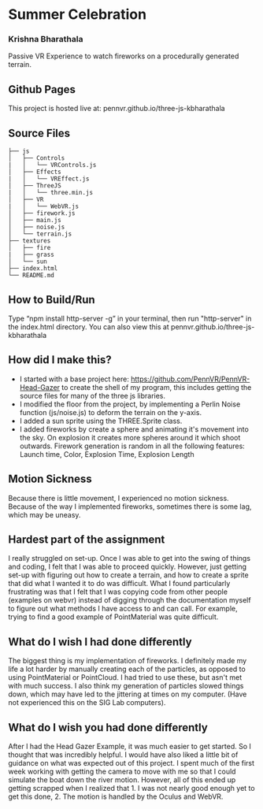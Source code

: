 # Summer Celebration
### Krishna Bharathala

Passive VR Experience to watch fireworks on a procedurally generated terrain.

## Github Pages
This project is hosted live at: pennvr.github.io/three-js-kbharathala

## Source Files

```
├── js
│   ├── Controls
|   │   └── VRControls.js
│   ├── Effects
|   │   └── VREffect.js
│   ├── ThreeJS
|   │   └── three.min.js
│   ├── VR
|   │   └── WebVR.js
│   ├── firework.js
│   ├── main.js
│   ├── noise.js
│   └── terrain.js
├── textures
│   ├── fire
|   ├── grass
│   └── sun
├── index.html
└── README.md
```

## How to Build/Run
Type “npm install http-server -g” in your terminal, then run "http-server" in the index.html directory.
You can also view this at pennvr.github.io/three-js-kbharathala

## How did I make this?

* I started with a base project here: https://github.com/PennVR/PennVR-Head-Gazer to create the shell of my program, this includes getting the source files for many of the three js libraries.
* I modified the floor from the project, by implementing a Perlin Noise function (js/noise.js) to deform the terrain on the y-axis. 
* I added a sun sprite using the THREE.Sprite class.
* I added fireworks by create a sphere and animating it's movement into the sky. On explosion it creates more spheres around it which shoot outwards. Firework generation is random in all the following features: Launch time, Color, Explosion Time, Explosion Length

## Motion Sickness
Because there is little movement, I experienced no motion sickness. Because of the way I implemented fireworks, sometimes there is some lag, which may be uneasy.

## Hardest part of the assignment
I really struggled on set-up. Once I was able to get into the swing of things and coding, I felt that I was able to proceed quickly. However, just getting set-up with figuring out how to create a terrain, and how to create a sprite that did what I wanted it to do was difficult. What I found particularly frustrating was that I felt that I was copying code from other people (examples on webvr) instead of digging through the documentation myself to figure out what methods I have access to and can call. For example, trying to find a good example of PointMaterial was quite difficult. 

## What do I wish I had done differently
The biggest thing is my implementation of fireworks. I definitely made my life a lot harder by manually creating each of the particles, as opposed to using PointMaterial or PointCloud. I had tried to use these, but asn't met with much success. I also think my generation of particles slowed things down, which may have led to the jittering at times on my computer. (Have not experienced this on the SIG Lab computers).

## What do I wish you had done differently
After I had the Head Gazer Example, it was much easier to get started. So I thought that was incredibly helpful. I would have also liked a little bit of guidance on what was expected out of this project. I spent much of the first week working with getting the camera to move with me so that I could simulate the boat down the river motion. However, all of this ended up getting scrapped when I realized that 1. I was not nearly good enough yet to get this done, 2. The motion is handled by the Oculus and WebVR.
